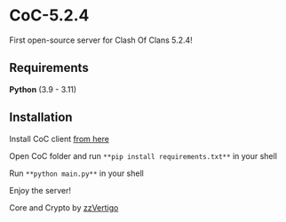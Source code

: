# CoC-5.2.4
First open-source server for Clash Of Clans 5.2.4!

## Requirements
**Python** (3.9 - 3.11)

## Installation
Install CoC client [from here](https://drive.google.com/file/d/1--5Ra7EZX3mpBDN1YMF_opoAHhVK8SnF/view?usp=sharing)

Open CoC folder and run `**pip install requirements.txt**` in your shell

Run `**python main.py**` in your shell

Enjoy the server!


Core and Crypto by [zzVertigo](https://github.com/zzVertigo?tab=repositories)
